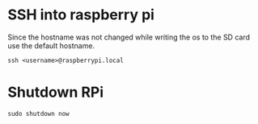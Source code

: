 # SSH into raspberry pi

Since the hostname was not changed while writing the os to the SD card use the
default hostname.
```
ssh <username>@raspberrypi.local
```

# Shutdown RPi

```
sudo shutdown now
```
